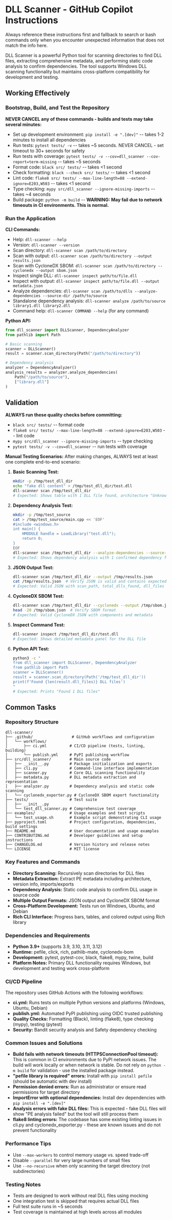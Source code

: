 # DLL Scanner - GitHub Copilot Instructions

Always reference these instructions first and fallback to search or bash commands only when you encounter unexpected information that does not match the info here.

DLL Scanner is a powerful Python tool for scanning directories to find DLL files, extracting comprehensive metadata, and performing static code analysis to confirm dependencies. The tool supports Windows DLL scanning functionality but maintains cross-platform compatibility for development and testing.

## Working Effectively

### Bootstrap, Build, and Test the Repository

**NEVER CANCEL any of these commands - builds and tests may take several minutes:**

- Set up development environment: `pip install -e ".[dev]"` -- takes 1-2 minutes to install all dependencies
- Run tests: `pytest tests/ -v` -- takes ~5 seconds. NEVER CANCEL - set timeout to 30+ seconds for safety
- Run tests with coverage: `pytest tests/ -v --cov=dll_scanner --cov-report=term-missing` -- takes ~5 seconds
- Format code: `black src/ tests/` -- takes <1 second
- Check formatting: `black --check src/ tests/` -- takes <1 second 
- Lint code: `flake8 src/ tests/ --max-line-length=88 --extend-ignore=E203,W503` -- takes <1 second
- Type checking: `mypy src/dll_scanner --ignore-missing-imports` -- takes ~4 seconds
- Build package: `python -m build` -- **WARNING: May fail due to network timeouts in CI environments. This is normal.**

### Run the Application

**CLI Commands:**
- Help: `dll-scanner --help`
- Version: `dll-scanner --version`
- Scan directory: `dll-scanner scan /path/to/directory`
- Scan with output: `dll-scanner scan /path/to/directory --output results.json`
- Scan with CycloneDX SBOM: `dll-scanner scan /path/to/directory --cyclonedx --output sbom.json`
- Inspect single DLL: `dll-scanner inspect path/to/file.dll`
- Inspect with output: `dll-scanner inspect path/to/file.dll --output metadata.json`
- Analyze dependencies: `dll-scanner scan /path/to/dlls --analyze-dependencies --source-dir /path/to/source`
- Standalone dependency analysis: `dll-scanner analyze /path/to/source library1.dll library2.dll`
- Command help: `dll-scanner COMMAND --help` (for any command)

**Python API:**
```python
from dll_scanner import DLLScanner, DependencyAnalyzer
from pathlib import Path

# Basic scanning
scanner = DLLScanner()
result = scanner.scan_directory(Path("/path/to/directory"))

# Dependency analysis  
analyzer = DependencyAnalyzer()
analysis_results = analyzer.analyze_dependencies(
    Path("/path/to/source"), 
    ["library.dll"]
)
```

## Validation

**ALWAYS run these quality checks before committing:**
- `black src/ tests/` -- format code
- `flake8 src/ tests/ --max-line-length=88 --extend-ignore=E203,W503` -- lint code
- `mypy src/dll_scanner --ignore-missing-imports` -- type checking
- `pytest tests/ -v --cov=dll_scanner` -- run tests with coverage

**Manual Testing Scenarios:**
After making changes, ALWAYS test at least one complete end-to-end scenario:

1. **Basic Scanning Test:**
   ```bash
   mkdir -p /tmp/test_dll_dir
   echo "fake dll content" > /tmp/test_dll_dir/test.dll
   dll-scanner scan /tmp/test_dll_dir
   # Expected: Shows table with 1 DLL file found, architecture "Unknown"
   ```

2. **Dependency Analysis Test:**
   ```bash
   mkdir -p /tmp/test_source
   cat > /tmp/test_source/main.cpp << 'EOF'
   #include <windows.h>
   int main() {
       HMODULE handle = LoadLibrary("test.dll");
       return 0;
   }
   EOF
   dll-scanner scan /tmp/test_dll_dir --analyze-dependencies --source-dir /tmp/test_source
   # Expected: Shows dependency analysis with 1 confirmed dependency found
   ```

3. **JSON Output Test:**
   ```bash
   dll-scanner scan /tmp/test_dll_dir --output /tmp/results.json
   cat /tmp/results.json  # Verify JSON is valid and contains expected fields
   # Expected: Valid JSON with scan_path, total_dlls_found, dll_files array
   ```

4. **CycloneDX SBOM Test:**
   ```bash
   dll-scanner scan /tmp/test_dll_dir --cyclonedx --output /tmp/sbom.json
   head -20 /tmp/sbom.json  # Verify SBOM format
   # Expected: Valid CycloneDX JSON with components and metadata
   ```

5. **Inspect Command Test:**
   ```bash
   dll-scanner inspect /tmp/test_dll_dir/test.dll
   # Expected: Shows detailed metadata panel for the DLL file
   ```

6. **Python API Test:**
   ```bash
   python3 -c "
   from dll_scanner import DLLScanner, DependencyAnalyzer
   from pathlib import Path
   scanner = DLLScanner()
   result = scanner.scan_directory(Path('/tmp/test_dll_dir'))
   print(f'Found {len(result.dll_files)} DLL files')
   "
   # Expected: Prints "Found 1 DLL files"
   ```

## Common Tasks

### Repository Structure
```
dll-scanner/
├── .github/                 # GitHub workflows and configuration
│   └── workflows/
│       ├── ci.yml          # CI/CD pipeline (tests, linting, building)
│       └── publish.yml     # PyPI publishing workflow
├── src/dll_scanner/        # Main source code
│   ├── __init__.py         # Package initialization and exports
│   ├── cli.py              # Command-line interface implementation
│   ├── scanner.py          # Core DLL scanning functionality
│   ├── metadata.py         # DLL metadata extraction and representation
│   ├── analyzer.py         # Dependency analysis and static code scanning
│   └── cyclonedx_exporter.py # CycloneDX SBOM export functionality
├── tests/                  # Test suite
│   ├── __init__.py
│   └── test_dll_scanner.py # Comprehensive test coverage
├── examples/               # Usage examples and test scripts
│   └── test_usage.sh       # Example script demonstrating CLI usage
├── pyproject.toml          # Project configuration, dependencies, build settings
├── README.md               # User documentation and usage examples
├── CONTRIBUTING.md         # Developer guidelines and setup instructions
├── CHANGELOG.md            # Version history and release notes
└── LICENSE                 # MIT license
```

### Key Features and Commands
- **Directory Scanning:** Recursively scan directories for DLL files
- **Metadata Extraction:** Extract PE metadata including architecture, version info, imports/exports
- **Dependency Analysis:** Static code analysis to confirm DLL usage in source code
- **Multiple Output Formats:** JSON output and CycloneDX SBOM format
- **Cross-Platform Development:** Tests run on Windows, Ubuntu, and Debian
- **Rich CLI Interface:** Progress bars, tables, and colored output using Rich library

### Dependencies and Requirements
- **Python 3.9+** (supports 3.9, 3.10, 3.11, 3.12)
- **Runtime:** pefile, click, rich, pathlib-mate, cyclonedx-bom
- **Development:** pytest, pytest-cov, black, flake8, mypy, twine, build
- **Platform Notes:** Primary DLL functionality requires Windows, but development and testing work cross-platform

### CI/CD Pipeline
The repository uses GitHub Actions with the following workflows:
- **ci.yml:** Runs tests on multiple Python versions and platforms (Windows, Ubuntu, Debian)
- **publish.yml:** Automated PyPI publishing using OIDC trusted publishing
- **Quality Checks:** Formatting (Black), linting (flake8), type checking (mypy), testing (pytest)
- **Security:** Bandit security analysis and Safety dependency checking

### Common Issues and Solutions
- **Build fails with network timeouts (HTTPSConnectionPool timeout):** This is common in CI environments due to PyPI network issues. The build will work locally or when network is stable. Do not rely on `python -m build` for validation - use the installed package instead.
- **"pefile library is required" errors:** Install with `pip install pefile` (should be automatic with dev install)
- **Permission denied errors:** Run as administrator or ensure read permissions for target directory
- **ImportError with optional dependencies:** Install dev dependencies with `pip install -e ".[dev]"`
- **Analysis errors with fake DLL files:** This is expected - fake DLL files will show "PE analysis failed" but the tool will still process them
- **flake8 linting errors:** The codebase has some existing linting issues in cli.py and cyclonedx_exporter.py - these are known issues and do not prevent functionality

### Performance Tips
- Use `--max-workers` to control memory usage vs. speed trade-off
- Disable `--parallel` for very large numbers of small files
- Use `--no-recursive` when only scanning the target directory (not subdirectories)

### Testing Notes
- Tests are designed to work without real DLL files using mocking
- One integration test is skipped that requires actual DLL files
- Full test suite runs in ~5 seconds
- Test coverage is maintained at high levels across all modules